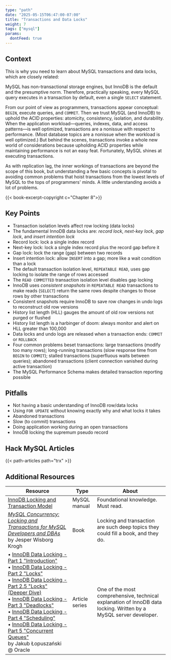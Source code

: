 ```yaml
---
type: "path"
date: "2025-05-15T06:47:00-07:00"
title: "Transactions and Data Locks"
weight: 7
tags: ["mysql"]
params:
  dontFeed: true
---
```


## Context

This is why you need to learn about MySQL transactions and data locks, which are closely related:

<div class="intro">
MySQL has non-transactional storage engines, but InnoDB is the default and the presumptive norm.
Therefore, practically speaking, every MySQL query executes in a transaction by default, even a single <code>SELECT</code> statement.

From our point of view as programmers, transactions appear conceptual: `BEGIN`, execute queries, and `COMMIT`.
Then we trust MySQL (and InnoDB) to uphold the ACID properties: atomicity, consistency, isolation, and durability.
When the application workload—queries, indexes, data, and access patterns—is well optimized, transactions are a nonissue with respect to performance.
(Most database topics are a nonissue when the workload is well optimized.)
But behind the scenes, transactions invoke a whole new world of considerations because upholding ACID properties  while maintaining performance is not an easy feat.
Fortunately, MySQL shines at executing transactions.

As with replication lag, the inner workings of transactions are beyond the scope of this book, but understanding a few basic concepts is pivotal to avoiding common problems that hoist transactions from the lowest levels of MySQL to the tops of programmers' minds.
A little understanding avoids a lot of problems.

{{< book-excerpt-copyright c="Chapter 8">}}
</div>

## Key Points

* Transaction isolation levels affect row locking (data locks)
* The fundamental InnoDB data locks are: _record lock_, _next-key lock_, _gap lock_, and _insert intention lock_
* Record lock: lock a single index record
* Next-key lock: lock a single index record plus the record gap before it
* Gap lock: lock the range (gap) between two records
* Insert intention lock: allow `INSERT` into a gap; more like a wait condition than a lock
* The default transaction isolation level, `REPEATABLE READ`, uses gap locking to isolate the range of rows accessed
* The `READ COMMITTED` transaction isolation level disables gap locking
* InnoDB uses _consistent snapshots_ in `REPEATABLE READ` transactions to make reads (`SELECT`) return the same rows despite changes to those rows by other transactions
* Consistent snapshots require InnoDB to save row changes in undo logs to reconstruct old row versions
* History list length (HLL) gauges the amount of old row versions not purged or flushed
* History list length is a harbinger of doom: always monitor and alert on HLL greater than 100,000
* Data locks and undo logs are released when a transaction ends: `COMMIT` or `ROLLBACK`
* Four common problems beset transactions: large transactions (modify too many rows); long-running transactions (slow response time from `BEGIN` to `COMMIT`); 
stalled transactions (superfluous waits between queries); abandoned transactions (client connection vanished during active transaction)
* The MySQL Performance Schema makes detailed transaction reporting possible

## Pitfalls

* Not having a basic understanding of InnoDB row/data locks
* Using `FOR UPDATE` without knowing exactly why and what locks it takes
* Abandoned transactions
* Slow (to commit) transactions
* Doing application working during an open transactions
* InnoDB locking the supremum pseudo record

## Hack MySQL Articles

{{< path-articles path="trx" >}}

## Additional Resources

| Resource | Type | About |
|----------|------|-------|
|[InnoDB Locking and Transaction Model](https://dev.mysql.com/doc/refman/en/innodb-locking-transaction-model.html)|MySQL manual|Foundational knowledge. Must read.|
|[_MySQL Concurrency: Locking and Transactions for MySQL Developers and DBAs_](https://www.amazon.com/MySQL-Concurrency-Locking-Transactions-Developers/dp/148426651X) by Jesper Wisborg Krogh|Book|Locking and transaction are such deep topics they could fill a book, and they do.|
|&bull;&nbsp;[InnoDB Data Locking - Part 1 "Introduction"](https://dev.mysql.com/blog-archive/innodb-data-locking-part-1-introduction/)<br>&bull;&nbsp;[InnoDB Data Locking - Part 2 "Locks"](https://dev.mysql.com/blog-archive/innodb-data-locking-part-2-locks/)<br>&bull;&nbsp;[InnoDB Data Locking - Part 2.5 "Locks" (Deeper Dive)](https://dev.mysql.com/blog-archive/innodb-data-locking-part-2-5-locks-deeper-dive/)<br>&bull;&nbsp;[InnoDB Data Locking - Part 3 "Deadlocks"](https://dev.mysql.com/blog-archive/innodb-data-locking-part-3-deadlocks/)<br>&bull;&nbsp;[InnoDB Data Locking - Part 4 "Scheduling"](https://dev.mysql.com/blog-archive/innodb-data-locking-part-4-scheduling/)<br>&bull;&nbsp;[InnoDB Data Locking - Part 5 "Concurrent Queues"](https://dev.mysql.com/blog-archive/innodb-data-locking-part-5-concurrent-queues/)<br>by Jakub Łopuszański @ Oracle|Article series|One of the most comprehensive, technical explanation of InnoDB data locking. Written by a MySQL server developer.|
